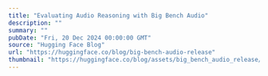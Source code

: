 ```yaml
---
title: "Evaluating Audio Reasoning with Big Bench Audio"
description: ""
summary: ""
pubDate: "Fri, 20 Dec 2024 00:00:00 GMT"
source: "Hugging Face Blog"
url: "https://huggingface.co/blog/big-bench-audio-release"
thumbnail: "https://huggingface.co/blog/assets/big_bench_audio_release/big-bench-audio-thumbnail.png"
---
```


